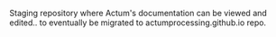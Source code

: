 Staging repository where Actum's documentation can be viewed and edited.. to eventually be migrated to actumprocessing.github.io repo.
